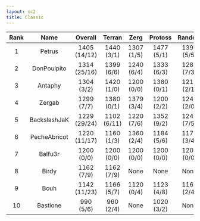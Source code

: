 ```yaml
---
layout: sc2
title: Classic
---
```

| Rank | Name         | Overall      | Terran      | Zerg       | Protoss    | Random     |
|:----:|:------------:|:------------:|:-----------:|:----------:|:----------:|:----------:|
| 1    | Petrus       | 1405 (14/12) | 1440 (3/1)  | 1307 (1/5) | 1477 (5/1) | 1399 (5/5) |
| 2    | DonPoulpito  | 1314 (25/16) | 1399 (6/6)  | 1240 (6/4) | 1333 (6/3) | 1285 (7/3) |
| 3    | Antaphy      | 1304 (3/2)   | 1420 (1/0)  | 1200 (0/0) | 1380 (0/1) | 1219 (2/1) |
| 4    | Zergab       | 1299 (7/7)   | 1380 (0/1)  | 1379 (3/4) | 1200 (2/2) | 1240 (2/0) |
| 5    | BackslashJaK | 1229 (29/24) | 1102 (6/11) | 1220 (7/6) | 1352 (9/2) | 1243 (7/5) |
| 6    | PecheAbricot | 1220 (11/17) | 1160 (1/3)  | 1360 (2/4) | 1184 (5/6) | 1179 (3/4) |
| 7    | Balfu3r      | 1200 (0/0)   | 1200 (0/0)  | 1200 (0/0) | 1200 (0/0) | 1200 (0/0) |
| 8    | Birdy        | 1162 (7/9)   | 1162 (7/9)  |None        |None        |None        |
| 9    | Bouh         | 1142 (11/23) | 1166 (5/7)  | 1120 (0/4) | 1123 (4/8) | 1161 (2/4) |
| 10   | Bastione     | 990 (5/6)    | 960 (2/4)   |None        | 1020 (3/2) |None        |
